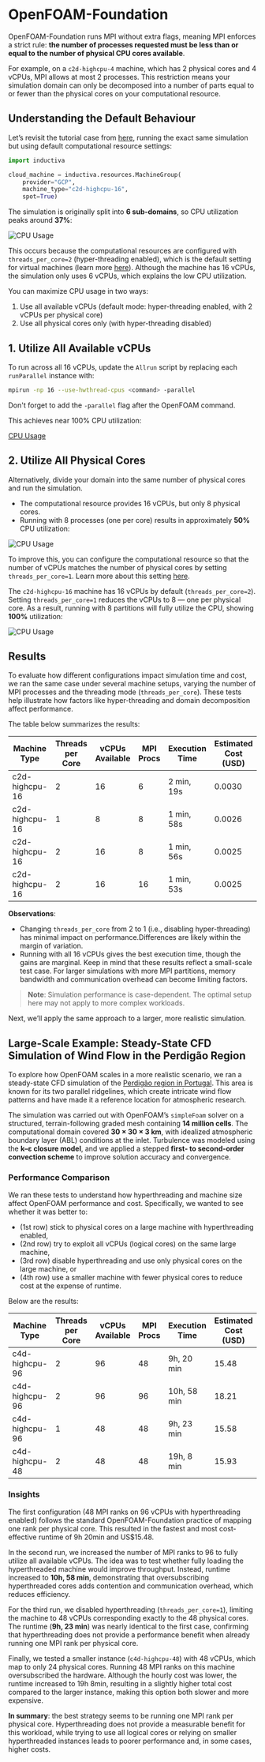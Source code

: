 # OpenFOAM-Foundation
OpenFOAM-Foundation runs MPI without extra flags, meaning MPI enforces a strict rule: **the number of processes requested must be less than or equal to the number of physical CPU cores available**.

For example, on a `c2d-highcpu-4` machine, which has 2 physical cores and 4 vCPUs, MPI allows at most 2 processes. This restriction means your simulation domain can only be decomposed into a number of parts equal to or fewer than the physical cores on your computational resource.

## Understanding the Default Behaviour
Let’s revisit the tutorial case from [here](../quick-start.md), running the exact same simulation but using default computational resource settings:

```python
import inductiva

cloud_machine = inductiva.resources.MachineGroup(
    provider="GCP",
    machine_type="c2d-highcpu-16",
    spot=True)
```

The simulation is originally split into **6 sub-domains**, so CPU utilization peaks around **37%**:

![CPU Usage](../_static/foundation_6_vcpus.png)

This occurs because the computational resources are configured with `threads_per_core=2` (hyper-threading enabled), which is the default setting for virtual machines (learn more [here](https://inductiva.ai/guides/how-it-works/machines/hyperthreading)). Although the machine has 16 vCPUs, the simulation only uses 6 vCPUs, which explains the low CPU utilization.

You can maximize CPU usage in two ways:
1. Use all available vCPUs (default mode: hyper-threading enabled, with 2 vCPUs per physical core)
2. Use all physical cores only (with hyper-threading disabled)

## 1. Utilize All Available vCPUs
To run across all 16 vCPUs, update the `Allrun` script by replacing each `runParallel` instance with:

```bash
mpirun -np 16 --use-hwthread-cpus <command> -parallel
```

Don't forget to add the `-parallel` flag after the OpenFOAM command.

This achieves near 100% CPU utilization:

[CPU Usage](../_static/foundation_16_vcpus.png)

## 2. Utilize All Physical Cores
Alternatively, divide your domain into the same number of physical cores and run the simulation.
- The computational resource provides 16 vCPUs, but only 8 physical cores.
- Running with 8 processes (one per core) results in approximately **50%** CPU utilization:

![CPU Usage](../_static/quick-start/system_metrics_50_2tpc.png)

To improve this, you can configure the computational resource so that the number of vCPUs matches the number of physical cores by setting `threads_per_core=1`. Learn more about this setting [here](https://inductiva.ai/guides/how-it-works/machines/hyperthreading). 

The `c2d-highcpu-16` machine has 16 vCPUs by default (`threads_per_core=2`). Setting `threads_per_core=1` reduces the vCPUs to 8 — one per physical core. As a result, running with 8 partitions will fully utilize the CPU, showing **100%** utilization:

![CPU Usage](../_static/quick-start/system_metrics_100.png)

## Results
To evaluate how different configurations impact simulation time and cost, we ran the same case under several machine setups, varying the number of MPI processes and the threading mode (`threads_per_core`). These tests help illustrate how factors like hyper-threading and domain decomposition affect performance.

The table below summarizes the results:

| Machine Type   | Threads per Core | vCPUs Available| MPI Procs |Execution Time | Estimated Cost (USD) |
| -------------- | ---------------- | ---------------|---------- |-------------- | ---------- |
| c2d-highcpu-16 | 2                | 16             |  6        | 2 min, 19s    | 0.0030     |
| c2d-highcpu-16 | 1                | 8              |  8        | 1 min, 58s    | 0.0026     |
| c2d-highcpu-16 | 2                | 16             |  8        | 1 min, 56s    | 0.0025     |
| c2d-highcpu-16 | 2                | 16             |  16       | 1 min, 53s    | 0.0025     |

**Observations**:
- Changing `threads_per_core` from 2 to 1 (i.e., disabling hyper-threading) has minimal impact on performance.Differences are likely within the margin of variation.
- Running with all 16 vCPUs gives the best execution time, though the gains are marginal. Keep in mind that these results reflect a small-scale test case. For larger simulations with more MPI partitions, memory bandwidth and communication overhead can become limiting factors.

> **Note**: Simulation performance is case-dependent. The optimal setup here may not apply to more complex workloads.

Next, we’ll apply the same approach to a larger, more realistic simulation.

## Large-Scale Example: Steady-State CFD Simulation of Wind Flow in the Perdigão Region
To explore how OpenFOAM scales in a more realistic scenario, we ran a steady-state CFD simulation of the [Perdigão region in Portugal](https://journals.ametsoc.org/view/journals/bams/100/5/bams-d-17-0227.1.xml). This area is known for its two parallel ridgelines, which create intricate wind flow patterns and have made it a reference location for atmospheric research.

The simulation was carried out with OpenFOAM’s `simpleFoam` solver on a structured, terrain-following graded mesh containing **14 million cells**. The computational domain covered **30 × 30 × 3 km**, with idealized atmospheric boundary layer (ABL) conditions at the inlet. Turbulence was modeled using the **k–ε closure model**, and we applied a stepped **first- to second-order convection scheme** to improve solution accuracy and convergence.

### Performance Comparison
We ran these tests to understand how hyperthreading and machine size affect OpenFOAM performance and cost. Specifically, we wanted to see whether it was better to:
- (1st row) stick to physical cores on a large machine with hyperthreading enabled,
- (2nd row) try to exploit all vCPUs (logical cores) on the same large machine,
- (3rd row) disable hyperthreading and use only physical cores on the large machine, or
- (4th row) use a smaller machine with fewer physical cores to reduce cost at the expense of runtime.

Below are the results:

| Machine Type   | Threads per Core | vCPUs Available | MPI Procs | Execution Time | Estimated Cost (USD) |
| -------------- | ---------------- | --------------- | --------- | -------------- | ---------- |
| c4d-highcpu-96 | 2                | 96              | 48        | 9h, 20 min   | 15.48      |
| c4d-highcpu-96 | 2                | 96              | 96        | 10h, 58 min  | 18.21      |
| c4d-highcpu-96 | 1                | 48              | 48        | 9h, 23 min   | 15.58      |
| c4d-highcpu-48 | 2                | 48              | 48        | 19h, 8 min   | 15.93      |

### Insights
The first configuration (48 MPI ranks on 96 vCPUs with hyperthreading enabled) follows the standard OpenFOAM-Foundation practice of mapping one rank per physical core. This resulted in the fastest and most cost-effective runtime of 9h 20min and US$15.48.

In the second run, we increased the number of MPI ranks to 96 to fully utilize all available vCPUs. The idea was to test whether fully loading the hyperthreaded machine would improve throughput. Instead, runtime increased to **10h, 58 min**, demonstrating that oversubscribing hyperthreaded cores adds contention and communication overhead, which reduces efficiency.

For the third run, we disabled hyperthreading (`threads_per_core=1`), limiting the machine to 48 vCPUs corresponding exactly to the 48 physical cores. The runtime (**9h, 23 min**) was nearly identical to the first case, confirming that hyperthreading does not provide a performance benefit when already running one MPI rank per physical core.

Finally, we tested a smaller instance (`c4d-highcpu-48`) with 48 vCPUs, which map to only 24 physical cores. Running 48 MPI ranks on this machine oversubscribed the hardware. Although the hourly cost was lower, the runtime increased to 19h 8min, resulting in a slightly higher total cost compared to the larger instance, making this option both slower and more expensive.

**In summary**: the best strategy seems to be running one MPI rank per physical core. Hyperthreading does not provide a measurable benefit for this workload, while trying to use all logical cores or relying on smaller hyperthreaded instances leads to poorer performance and, in some cases, higher costs.